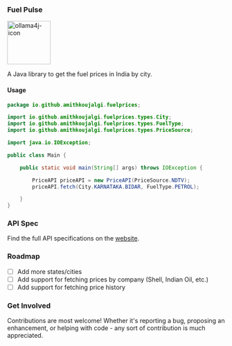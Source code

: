 ### Fuel Pulse

<img src='https://github.com/amithkoujalgi/fuel-pulse/assets/1876165/6a599fdb-226e-4cf2-81b2-0c95188dc349' width='100' alt="ollama4j-icon">

A Java library to get the fuel prices in India by city.

#### Usage

```java
package io.github.amithkoujalgi.fuelprices;

import io.github.amithkoujalgi.fuelprices.types.City;
import io.github.amithkoujalgi.fuelprices.types.FuelType;
import io.github.amithkoujalgi.fuelprices.types.PriceSource;

import java.io.IOException;

public class Main {

    public static void main(String[] args) throws IOException {

        PriceAPI priceAPI = new PriceAPI(PriceSource.NDTV);
        priceAPI.fetch(City.KARNATAKA.BIDAR, FuelType.PETROL);

    }
}
```

### API Spec

Find the full API specifications on the [website](https://amithkoujalgi.github.io/fuel-pulse/).

### Roadmap

- [ ] Add more states/cities
- [ ] Add support for fetching prices by company (Shell, Indian Oil, etc.)
- [ ] Add support for fetching price history

### Get Involved

Contributions are most welcome! Whether it's reporting a bug, proposing an enhancement, or helping with code - any sort
of contribution is much appreciated.
